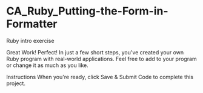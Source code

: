 # CA_Ruby_Putting-the-Form-in-Formatter
Ruby intro exercise

Great Work!
Perfect! In just a few short steps, you've created your own Ruby program with real-world applications. Feel free to add to your program or change it as much as you like.

Instructions
When you're ready, click Save & Submit Code to complete this project.
